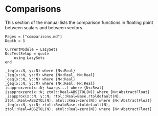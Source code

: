 # Comparisons

This section of the manual lists the comparison functions in floating point between scalars and between vectors.

```@contents
Pages = ["comparisons.md"]
Depth = 3
```

```@meta
CurrentModule = LazySets
DocTestSetup = quote
    using LazySets
end
```

```@docs
_leq(x::N, y::N) where {N<:Real}
_leq(x::N, y::M) where {N<:Real, M<:Real}
_geq(x::N, y::N) where {N<:Real}
_geq(x::N, y::M) where {N<:Real, M<:Real}
isapproxzero(x::N; kwargs...) where {N<:Real}
isapproxzero(x::N; ztol::Real=ABSZTOL(N)) where {N<:AbstractFloat}
_isapprox(x::N, y::N; rtol::Real=Base.rtoldefault(N), ztol::Real=ABSZTOL(N), atol::Real=zero(N)) where {N<:AbstractFloat}
_leq(x::N, y::N; rtol::Real=Base.rtoldefault(N), ztol::Real=ABSZTOL(N), atol::Real=zero(N)) where {N<:AbstractFloat}
```
